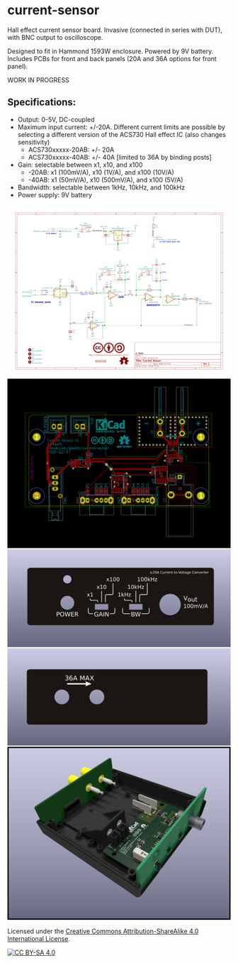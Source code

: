 # current-sensor
Hall effect current sensor board. Invasive (connected in series with DUT), with BNC output to oscilloscope.

Designed to fit in Hammond 1593W enclosure. Powered by 9V battery. Includes PCBs for front and back panels (20A and 36A options for front panel).

WORK IN PROGRESS

## Specifications:
- Output: 0-5V, DC-coupled
- Maximum input current: +/-20A. Different current limits are possible by
selecting a different version of the ACS730 Hall effect IC (also changes sensitivity)
  - ACS730xxxxx-20AB: +/- 20A
  - ACS730xxxxx-40AB: +/- 40A [limited to 36A by binding posts]
- Gain: selectable between x1, x10, and x100
  - -20AB: x1 (100mV/A), x10 (1V/A), and x100 (10V/A)
  - -40AB: x1 (50mV/A), x10 (500mV/A), and x100 (5V/A)
- Bandwidth: selectable between 1kHz, 10kHz, and 100kHz
- Power supply: 9V battery

![schematic](img/current-sensor.svg)
![layout](img/layout.png)
![front panel](img/render_frontpanel.png)
![back panel](img/render_backpanel.png)
![front render](img/render_overview.png)

Licensed under the [Creative Commons Attribution-ShareAlike 4.0 International License][cc-by-sa].

[![CC BY-SA 4.0][cc-by-sa-image]][cc-by-sa]

[cc-by-sa]: http://creativecommons.org/licenses/by-sa/4.0/
[cc-by-sa-image]: https://licensebuttons.net/l/by-sa/4.0/88x31.png
